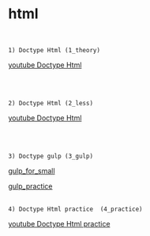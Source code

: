 # html


<br/>

```
1) Doctype Html (1_theory)
```
[youtube Doctype Html](https://www.youtube.com/watch?v=KOYSwrhANbY&list=PLir4Ol-qj7tXrfexvXgtmGFi9SOIMqa6y&index=1&ab_channel=DoctypeHtml)

<br/><br/>

```
2) Doctype Html (2_less)
```
[youtube Doctype Html](https://www.youtube.com/watch?v=6sq1_EgEsDI&list=PLir4Ol-qj7tVOn87gK_oMY52NOgwdNb9r&ab_channel=DoctypeHtml)

<br/><br/>

```
3) Doctype gulp (3_gulp)
```
[gulp_for_small](https://www.youtube.com/watch?v=vW51JUVT66w&ab_channel=WebDesignMaster)

[gulp_practice](https://www.youtube.com/watch?v=suVfAi04mN4&list=PLir4Ol-qj7tW_Zg6fxSUPM840R7OeWldh&ab_channel=DoctypeHtml)
<br/><br/>

```
4) Doctype Html practice  (4_practice)
```

[youtube Doctype Html practice](https://www.youtube.com/watch?v=ZTadiHsaQXY&list=PLir4Ol-qj7tVjQGPZh8LhJ87HUprfVeWU&ab_channel=DoctypeHtml)
